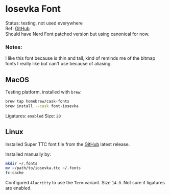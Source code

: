 # Iosevka Font
Status: testing, not used everywhere  
Ref: [GitHub](https://github.com/be5invis/iosevka)  
Should have Nerd Font patched version but using canonical for now.

### Notes:
I like this font because is thin and tall, kind of reminds me of
the bitmap fonts I really like but can't use because of aliasing.

## MacOS
Testing platform, installed with `brew`:
``` sh
brew tap homebrew/cask-fonts
brew install --cask font-iosevka
```
Ligatures: `enabled`
Size: `20`

## Linux
Installed Super TTC font file from the [GitHub](https://github.com/be5invis/iosevka) latest release.

Installed manually by:
```sh
mkdir ~/.fonts
mv ~/path/to/iosevka.ttc ~/.fonts
fc-cache
```
Configured `Alacritty` to use the `Term` variant. Size `14.0`. Not sure if ligatures are enabled.
